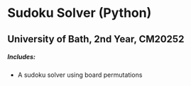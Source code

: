 # Sudoku Solver (Python)
## University of Bath, 2nd Year, CM20252


##### Includes:
 - A sudoku solver using board permutations